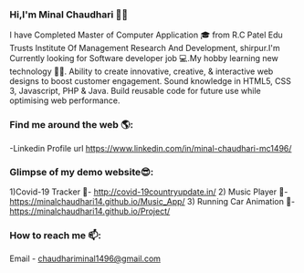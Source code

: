 ### Hi,I'm Minal Chaudhari 👩‍💻

<!--
**minalchaudhari14/minalchaudhari14** is a ✨_special_✨ repository because its `README.md` (this file) appears on your GitHub profile.

Here are some ideas to get you started:

- 🔭 I’m currently working on ...
- 🌱 I’m currently learning ...
- 👯 I’m looking to collaborate on ...
- 🤔 I’m looking for help with ...
- 💬 Ask me about ...
- 📫 How to reach me: ...
- 😄 Pronouns: ...
- ⚡ Fun fact: ...
-->
I have Completed Master of Computer Application 🎓 from R.C Patel Edu Trusts Institute Of Management Research And Development, shirpur.I'm Currently looking for Software developer job 💻.My hobby learning new technology 👩‍💻. 
Ability to create innovative, creative, & interactive web designs to boost customer engagement. Sound knowledge in HTML5, CSS 3, Javascript, PHP & Java. Build reusable code for future use while optimising web performance.

### Find me around the web 🌎:
-Linkedin Profile url
    https://www.linkedin.com/in/minal-chaudhari-mc1496/

### Glimpse of my demo website😎:
1)Covid-19 Tracker 📱-
http://covid-19countryupdate.in/ 
2) Music Player 🎼- 
https://minalchaudhari14.github.io/Music_App/ 
3) Running Car Animation 🚕-
https://minalchaudhari14.github.io/Project/
        
        
  ###  How to reach me 📫: 
  Email - chaudhariminal1496@gmail.com
    
    
    
 
